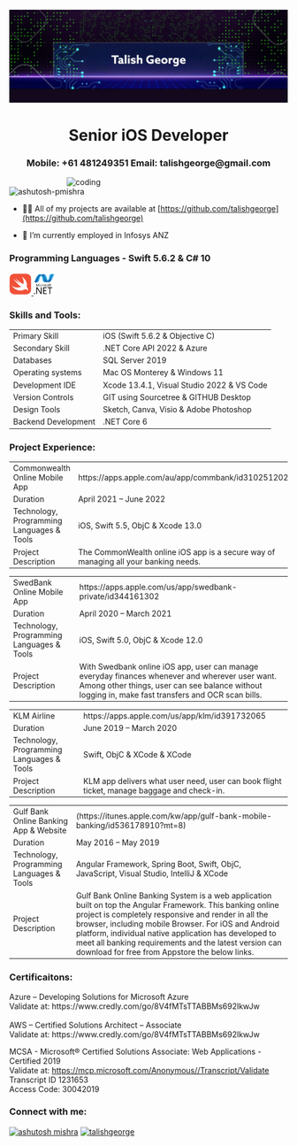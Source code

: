 


![logo](https://github.com/talishgeorge/talishgeorge/blob/main/PhotoRoom_20220905_130557_22.PNG)
<h1 align="center"> Senior iOS Developer </h1>
<h3 align="center">Mobile: +61 481249351 Email: talishgeorge@gmail.com </h3>

<img align="right" alt="coding" width="400" src="https://user-images.githubusercontent.com/55389276/140866485-8fb1c876-9a8f-4d6a-98dc-08c4981eaf70.gif">

<p align="left"> <img src="https://komarev.com/ghpvc/?username=ashutosh-pmishra&label=Profile%20views&color=0e75b6&style=flat" alt="ashutosh-pmishra" /> </p>

- 👨‍💻 All of my projects are available at [https://github.com/talishgeorge](https://github.com/talishgeorge)

- 🔭 I’m currently employed in Infosys ANZ

<h3 align="left">Programming Languages - Swift 5.6.2 & C# 10</h3>
<p align="left">  </a> <a href="https://developer.apple.com/swift/" target="_blank" rel="noreferrer"> <img src="https://raw.githubusercontent.com/devicons/devicon/master/icons/swift/swift-original.svg" alt="swift" width="40" height="40"/> </a> <a href="https://dotnet.microsoft.com/" target="_blank" rel="noreferrer"> <img src="https://raw.githubusercontent.com/devicons/devicon/master/icons/dot-net/dot-net-original-wordmark.svg" alt="dotnet" width="40" height="40"/> </a> </p>

<h3 align="left"> Skills and Tools:</h3>
<p align="left"> 
<table>
<tbody>
   <tr>
    <td>Primary Skill </td>
    <td>iOS (Swift 5.6.2 &amp; Objective C)</td>
  </tr>
  <tr>
    <td>Secondary Skill </td>
    <td>.NET Core API 2022 &amp; Azure</td>
  </tr>
  <tr>
    <td>Databases </td>
    <td>SQL Server 2019</td>
  </tr>
  <tr>
    <td>Operating systems</td>
    <td>Mac OS Monterey &amp; Windows 11</td>
  </tr>
  <tr>
    <td>Development IDE </td>
    <td>Xcode 13.4.1, Visual Studio 2022 &amp; VS Code</td>
  </tr>
  <tr>
    <td>Version Controls </td>
    <td>GIT using Sourcetree &amp; GITHUB Desktop</td>
  </tr>
  <tr>
    <td>Design Tools</td>
    <td>Sketch, Canva, Visio &amp; Adobe Photoshop</td>
  </tr>
  <tr>
    <td>Backend Development </td>
    <td>.NET Core 6</td>
  </tr>
</tbody>
</table>
 </p>
<h3 align="left"> Project Experience:</h3>
<p align="left"> 
<table>
<tbody>
    <tr>
    <td>Commonwealth Online Mobile App</td>
    <td>https://apps.apple.com/au/app/commbank/id310251202</td>
  </tr>
  <tr>
    <td>Duration</td>
    <td>April 2021 – June 2022</td>
  </tr>
  <tr>
    <td>Technology, Programming Languages &amp; Tools</td>
    <td>iOS, Swift 5.5, ObjC &amp; Xcode 13.0</td>
  </tr>
   <tr>
    <td>Project Description</td>
    <td>The CommonWealth online iOS app is a secure way of managing all your banking needs.</td>
  </tr>
</tbody>
</table>
 <table>
<tbody>
   <tr>
    <td>SwedBank Online Mobile App </td>
    <td>https://apps.apple.com/us/app/swedbank-private/id344161302</td>
  </tr>
  <tr>
    <td>Duration</td>
    <td>April 2020 – March 2021</td>
  </tr>
  <tr>
    <td>Technology, Programming Languages &amp; Tools</td>
    <td>iOS, Swift 5.0, ObjC & Xcode 12.0</td>
  </tr>
    <tr>
    <td>Project Description</td>
    <td>With Swedbank online iOS app, user can manage everyday finances whenever and wherever user want. Among other things, user can see balance without     logging in, make fast transfers and OCR scan bills.
 </td>
  </tr>
</tbody>
</table>

<table>
<tbody>
   <tr>
    <td>KLM Airline</td>
    <td>https://apps.apple.com/us/app/klm/id391732065</td>
  </tr>
  <tr>
    <td>Duration</td>
    <td>June 2019 – March 2020</td>
  </tr>
  <tr>
    <td>Technology, Programming Languages &amp; Tools</td>
    <td>Swift, ObjC & XCode & XCode</td>
  </tr>
    <tr>
    <td>Project Description</td>
    <td>KLM app delivers what user need, user can book flight ticket, manage baggage and check-in.</td>
  </tr>
</tbody>
</table>

<table>
<tbody>
   <tr>
    <td>Gulf Bank Online Banking App & Website</td>
    <td>(https://itunes.apple.com/kw/app/gulf-bank-mobile-banking/id536178910?mt=8)</td>
  </tr>
  <tr>
    <td>Duration</td>
    <td>May 2016 – May 2019</td>
  </tr>
  <tr>
    <td>Technology, Programming Languages &amp; Tools</td>
    <td>Angular Framework, Spring Boot, Swift, ObjC, JavaScript, Visual Studio, IntelliJ & XCode</td>
  </tr>
    <tr>
    <td>Project Description</td>
    <td>Gulf Bank Online Banking System is a web application built on top the Angular Framework. This banking online project is completely responsive and render in  all the browser, including mobile Browser. For iOS and Android platform, individual native application has developed to meet all banking requirements and the latest version can download for free from Appstore the below links.
</td>
  </tr>
</tbody>
</table>
 </p>
<h3 align="left">Certificaitons:</h3>
<p aligin="left">
       Azure – Developing Solutions for Microsoft Azure
        <br>
        Validate at: https://www.credly.com/go/8V4fMTsTTABBMs692lkwJw 
       <br>
       <br>
       AWS – Certified Solutions Architect – Associate
        <br>
        Validate at: https://www.credly.com/go/8V4fMTsTTABBMs692lkwJw 
       <br>

MCSA - Microsoft® Certified Solutions Associate: Web Applications - Certified 2019
       <br>
Validate at: https://mcp.microsoft.com/Anonymous//Transcript/Validate
       <br>
       Transcript ID 1231653
        <br>
       Access Code: 30042019
 </p>
 
 <h3 align="left">Connect with me:</h3>
<p align="left">
<a href="https://www.linkedin.com/in/talishgeorge/" target="blank"><img align="center" src="https://raw.githubusercontent.com/rahuldkjain/github-profile-readme-generator/master/src/images/icons/Social/linked-in-alt.svg" alt="ashutosh mishra" height="30" width="40" /></a>
<a href="https://www.youtube.com/channel/UCr8XBSbeZ_FAbZQg87zf_IA/videos" target="blank"><img align="center" src="https://raw.githubusercontent.com/rahuldkjain/github-profile-readme-generator/master/src/images/icons/Social/youtube.svg" alt="talishgeorge" height="30" width="40" /></a>
</p>
</p>

